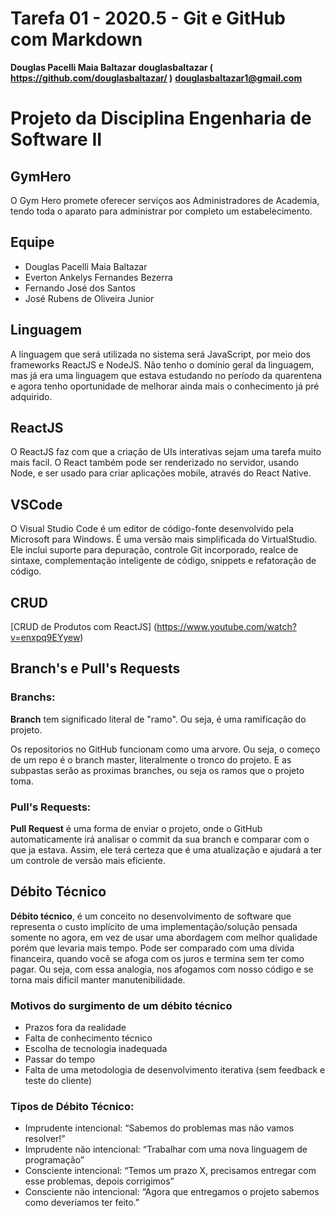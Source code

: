 # Tarefa 01 - 2020.5 - Git e GitHub com Markdown

**Douglas Pacelli Maia Baltazar**
**douglasbaltazar ( <https://github.com/douglasbaltazar/> )**
**douglasbaltazar1@gmail.com**

# Projeto da Disciplina Engenharia de Software II

## GymHero

O Gym Hero promete oferecer serviços aos Administradores de Academia, tendo toda o aparato para administrar por completo um estabelecimento.

## Equipe

* Douglas Pacelli Maia Baltazar
* Everton Ankelys Fernandes Bezerra
* Fernando José dos Santos
* José Rubens de Oliveira Junior 

## Linguagem

A linguagem que será utilizada no sistema será JavaScript, por meio dos frameworks ReactJS e NodeJS. Não tenho o domínio geral da linguagem, mas já era uma linguagem que estava estudando no período da quarentena e agora tenho oportunidade de melhorar ainda mais o conhecimento já pré adquirido.

## ReactJS

O ReactJS faz com que a criação de UIs interativas sejam uma tarefa muito mais facil. O React também pode ser renderizado no servidor, usando Node, e ser usado para criar aplicações mobile, através do React Native.

## VSCode

O Visual Studio Code é um editor de código-fonte desenvolvido pela Microsoft para Windows. É uma versão mais simplificada do VirtualStudio. Ele inclui suporte para depuração, controle Git incorporado, realce de sintaxe, complementação inteligente de código, snippets e refatoração de código.

## CRUD

[CRUD de Produtos com ReactJS] (https://www.youtube.com/watch?v=enxpq9EYyew)

## Branch's e Pull's Requests

### Branchs:

**Branch** tem significado literal de "ramo". Ou seja, é uma ramificação do projeto.

Os repositorios no GitHub funcionam como uma arvore. Ou seja, o começo de um repo é o branch master, literalmente o tronco do projeto. E as subpastas serão as proximas branches, ou seja os ramos que o projeto toma.

### Pull's Requests:

**Pull Request** é uma forma de enviar o projeto, onde o GitHub automaticamente irá analisar o commit da sua branch e comparar com o que ja estava. Assim, ele terá certeza que é uma atualização e ajudará a ter um controle de versão mais eficiente.


## Débito Técnico

**Débito técnico**, é um conceito no desenvolvimento de software que representa o custo implícito de uma implementação/solução pensada somente no agora, em vez de usar uma abordagem com melhor qualidade porém que levaria mais tempo. Pode ser comparado com uma dívida financeira, quando você se afoga com os juros e termina sem ter como pagar. Ou seja, com essa analogia, nos afogamos com nosso código e se torna mais dificil manter manutenibilidade. 

### Motivos do surgimento de um débito técnico

* Prazos fora da realidade
* Falta de conhecimento técnico
* Escolha de tecnologia inadequada
* Passar do tempo
* Falta de uma metodologia de desenvolvimento iterativa (sem feedback e teste do cliente)

### Tipos de Débito Técnico:

* Imprudente intencional: “Sabemos do problemas mas não vamos resolver!”
* Imprudente não intencional: “Trabalhar com uma nova linguagem de programação”
* Consciente intencional: “Temos um prazo X, precisamos entregar com esse problemas, depois corrigimos”
* Consciente não intencional: “Agora que entregamos o projeto sabemos como deveríamos ter feito.”